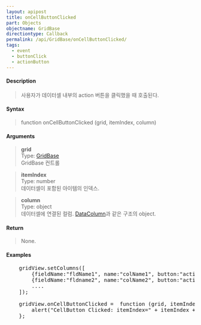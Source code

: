 ```yaml
---
layout: apipost
title: onCellButtonClicked
part: Objects
objectname: GridBase
directiontype: Callback
permalink: /api/GridBase/onCellButtonClicked/
tags:
  - event
  - buttonClick
  - actionButton
---
```



#### Description

> 사용자가 데이터셀 내부의 action 버튼을 클릭했을 때 호출된다.  

#### Syntax

> function onCellButtonClicked (grid, itemIndex, column)  

#### Arguments

> **grid**  
> Type: [GridBase](/api/GridBase/)  
> GridBase 컨트롤  

> **itemIndex**  
> Type: number  
> 데이터셀이 포함된 아이템의 인덱스.  

> **column**  
> Type: object  
> 데이터셀에 연결된 컬럼. [DataColumn](/api/types/DataColumn/)과 같은 구조의 object.  

#### Return

> None.  

#### Examples 

<pre class="prettyprint">
    gridView.setColumns([
        {fieldName:"fldName1", name:"colName1", button:"action"},
        {fieldName:"fldname2", name:"colName2", button:"action"},
        ....
    ]);

    gridView.onCellButtonClicked =  function (grid, itemIndex, column) {
        alert("CellButton Clicked: itemIndex=" + itemIndex + ", fieldName=" + column.fieldName);
    };
</pre>

